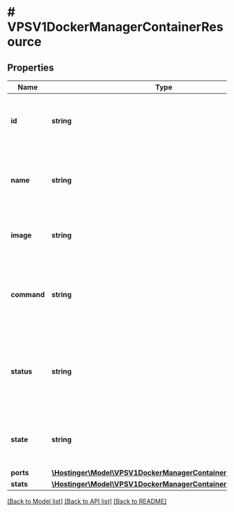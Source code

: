 # # VPSV1DockerManagerContainerResource

## Properties

Name | Type | Description | Notes
------------ | ------------- | ------------- | -------------
**id** | **string** | Unique container identifier (short form of Docker container ID) |
**name** | **string** | Container name as defined in docker-compose or assigned by Docker |
**image** | **string** | Docker image name and tag used to create this container |
**command** | **string** | Command being executed inside the container (may be truncated with ...) |
**status** | **string** | Human-readable container status including uptime, exit codes, or error information |
**state** | **string** | Programmatic container lifecycle state for automated processing |
**ports** | [**\Hostinger\Model\VPSV1DockerManagerContainerPortCollection**](VPSV1DockerManagerContainerPortCollection.md) |  |
**stats** | [**\Hostinger\Model\VPSV1DockerManagerContainerStatsResource**](VPSV1DockerManagerContainerStatsResource.md) |  |

[[Back to Model list]](../../README.md#models) [[Back to API list]](../../README.md#endpoints) [[Back to README]](../../README.md)
